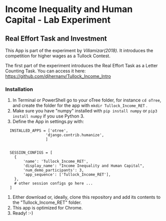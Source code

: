 # Income Inequality and Human Capital - Lab Experiment
 ## Real Effort Task and Investment
This App is part of the experiment by *Villamizar(2018)*. It introduces the
competition for higher wages as a Tullock Contest. 

The first part of the experiment introduces the Real Effort
Task as a Letter Counting Task. You can access it here: https://github.com/djhernanv/Tullock_Income_Intro


### Installation

1. In Terminal or PowerShell go to your oTree folder, for instance ```cd oTree```, 
and create the folder for the app with ```mkdir Tullock_Income_RET``` .
1. Make sure you have "numpy" installed with ```pip install numpy``` or ```pip3 install numpy``` if you use Python 3.
1. Define the App in settings.py with:
~~~
  INSTALLED_APPS = ['otree',
                  'django.contrib.humanize',
                  ]


  SESSION_CONFIGS = [
    {
        'name': 'Tullock_Income_RET',
        'display_name': "Income Inequality and Human Capital",
        'num_demo_participants': 3,
        'app_sequence': ['Tullock_Income_RET'],
    },
    # other session configs go here ...
  ]
~~~
1. Either download or, ideally, clone this repository and add its contents to the "Tullock_Income_RET" folder.
1. This app is optimized for Chrome.
1. Ready! :-)
